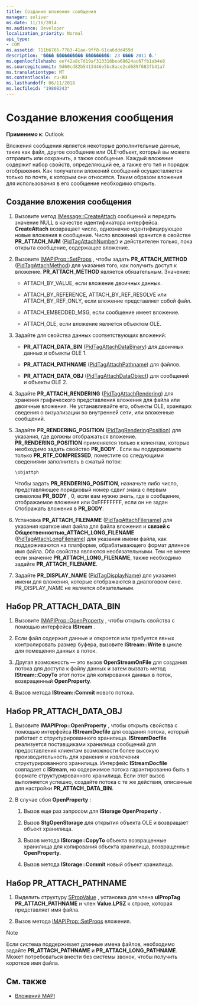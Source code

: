 ```yaml
---
title: Создание вложения сообщения
manager: soliver
ms.date: 11/16/2014
ms.audience: Developer
localization_priority: Normal
api_type:
- COM
ms.assetid: 711b6765-7763-41ae-9ff8-61ca6ddd459d
description: '���� ���������� ���������: 23 ���� 2011 �.'
ms.openlocfilehash: eef42a8c7d19af313316bea68624ac67fb1ab4e8
ms.sourcegitcommit: 9d60cd82b5413446e5bc8ace2cd689f683fb41a7
ms.translationtype: MT
ms.contentlocale: ru-RU
ms.lasthandoff: 06/11/2018
ms.locfileid: "19808243"
---
```

# <a name="creating-a-message-attachment"></a>Создание вложения сообщения
  
**Применимо к**: Outlook 
  
Вложения сообщения является некоторые дополнительные данные, такие как файл, другое сообщение или OLE-объект, который вы можете отправить или сохранить, а также сообщение. Каждый вложение содержит набор свойств, определяющий ее, а также его тип и порядок отображения. Как получатели вложений сообщений осуществляется только по почте, к которым они относятся. Таким образом вложения для использования в его сообщение необходимо открыть.
  
## <a name="create-a-message-attachment"></a>Создание вложения сообщения
  
1. Вызовите метод [IMessage::CreateAttach](imessage-createattach.md) сообщений и передать значение NULL в качестве идентификатора интерфейса. **CreateAttach** возвращает число, однозначно идентифицирующее новые вложения в сообщение. Число вложений хранится в свойстве **PR_ATTACH_NUM** ([PidTagAttachNumber](pidtagattachnumber-canonical-property.md)) и действителен только, пока открыта сообщение, содержащее вложение.
    
2. Вызовите [IMAPIProp::SetProps](imapiprop-setprops.md) , чтобы задать **PR_ATTACH_METHOD** ([PidTagAttachMethod](pidtagattachmethod-canonical-property.md)) для указания того, как получить доступ к вложение. **PR_ATTACH_METHOD** является обязательным. Значение: 
    
   - ATTACH_BY_VALUE, если вложение двоичных данных.
    
   - ATTACH_BY_REFERENCE, ATTACH_BY_REF_RESOLVE или ATTACH_BY_REF_ONLY, если вложение представляет собой файл.
    
   - ATTACH_EMBEDDED_MSG, если сообщение имеет вложение.
    
   - ATTACH_OLE, если вложение является объектом OLE.
    
3. Задайте для свойства данных соответствующих вложений:
    
   - **PR_ATTACH_DATA_BIN** ([PidTagAttachDataBinary](pidtagattachdatabinary-canonical-property.md)) для двоичных данных и объекты OLE 1.
    
   - **PR_ATTACH_PATHNAME** ([PidTagAttachPathname](pidtagattachpathname-canonical-property.md)) для файлов.
    
   - **PR_ATTACH_DATA_OBJ** ([PidTagAttachDataObject](pidtagattachdataobject-canonical-property.md)) для сообщений и объекты OLE 2.
    
4. Задайте **PR_ATTACH_RENDERING** ([PidTagAttachRendering](pidtagattachrendering-canonical-property.md)) для хранения графического представления вложения для файла или двоичные вложения. Не устанавливайте его, объекты OLE, хранящих сведения о визуализации во внутренней сети, или вложенные сообщений. 
    
5. Задайте **PR_RENDERING_POSITION** ([PidTagRenderingPosition](pidtagrenderingposition-canonical-property.md)) для указания, где должны отображаться вложение. **PR_RENDERING_POSITION** применяется только к клиентам, которые необходимо задать свойство **PR_BODY** . Если вы поддерживаете только **PR_RTF_COMPRESSED**, поместите со следующими сведениями заполнитель в сжатый поток:
    
   `\objattph`

   Чтобы задать **PR_RENDERING_POSITION**, назначьте либо число, представляющее порядковый номер сдвиг знака с первым символом **PR_BODY** , 0, если вам нужно знать, где в сообщение, отображаемое вложения или 0xFFFFFFFF, если он не задан Отображать вложения в **PR_BODY**.
    
6. Установка **PR_ATTACH_FILENAME** ([PidTagAttachFilename](pidtagattachfilename-canonical-property.md)) для указания краткое имя файла для файла вложения и **связей с Общественностью\_ATTACH_LONG_FILENAME** ([PidTagAttachLongFilename](pidtagattachlongfilename-canonical-property.md)) для указания имени файла, как поддерживаются на платформе, обрабатывающего формат длинное имя файла. Оба свойства являются необязательными. Тем не менее если значение **PR_ATTACH_LONG_FILENAME**, также необходимо задайте **PR_ATTACH_FILENAME**. 
    
7. Задайте **PR_DISPLAY_NAME** ([PidTagDisplayName](pidtagdisplayname-canonical-property.md)) для указания имени для вложения, которые отображаются в диалоговом окне. PR_DISPLAY_NAME не является обязательным. 
    
## <a name="set-prattachdatabin"></a>Набор PR_ATTACH_DATA_BIN
  
1. Вызовите [IMAPIProp::OpenProperty](imapiprop-openproperty.md) , чтобы открыть свойства с помощью интерфейса **IStream** . 
    
2. Если файл содержит данные и откроется или требуется явных контролировать размер буфера, вызовите **IStream::Write** в цикле для помещения данных в поток. 
    
3. Другая возможность — это вызов **OpenStreamOnFile** для создания потока для доступа к файлу данных и затем вызвать метод **IStream::CopyTo** этот поток для копирования данных в поток, возвращенный **OpenProperty**.
    
4. Вызов метода **IStream::Commit** нового потока. 
    
## <a name="set-prattachdataobj"></a>Набор PR_ATTACH_DATA_OBJ
  
1. Вызовите **IMAPIProp::OpenProperty** , чтобы открыть свойства с помощью интерфейса **IStreamDocfile** для создания потока, который работает с структурированного хранилища. **IStreamDocfile** реализуется поставщиками хранилища сообщений для предоставления клиентам возможности более высокую производительность для хранения и извлечения структурированного хранилища. Интерфейс **IStreamDocfile** совпадает с **IStream**, но содержимое потока гарантированно быть в формате структурированного хранилища. Если этот вызов выполняется успешно, создайте потока с те же действия, описанные для настройки **PR_ATTACH_DATA_BIN**.
    
2. В случае сбоя **OpenProperty** : 
    
   1. Вызов еще раз запросом для **IStorage** **OpenProperty** . 
      
   2. Вызов **StgOpenStorage** для открытия объекта OLE и возвращает объект хранилища. 
      
   3. Вызов метода **IStorage::CopyTo** объекта возвращенные хранилища для копирования объекта хранилища, возвращенные **OpenProperty**.
      
   4. Вызов метода **IStorage::Commit** новый объект хранилища. 
    
## <a name="set-prattachpathname"></a>Набор PR_ATTACH_PATHNAME
  
1. Выделить структуру [SPropValue](spropvalue.md) , установка для члена **ulPropTag** **PR_ATTACH_PATHNAME** и член **Value.LPSZ** к строке, которая представляет имя файла. 
    
2. Вызов метода [IMAPIProp::SetProps](imapiprop-setprops.md) вложения. 
    
> [!NOTE]
> Если система поддерживает длинные имена файлов, необходимо задайте **PR_ATTACH_PATHNAME** и **PR_ATTACH_LONG_PATHNAME**. Может потребоваться внести без системы звонок, чтобы получить короткое имя файла. 
  
## <a name="see-also"></a>См. также

- [Вложений MAPI](mapi-attachments.md)

